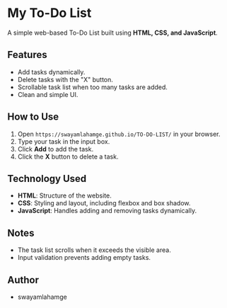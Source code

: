 # My To-Do List

A simple web-based To-Do List built using **HTML, CSS, and JavaScript**.  

## Features
- Add tasks dynamically.
- Delete tasks with the "X" button.
- Scrollable task list when too many tasks are added.
- Clean and simple UI.

## How to Use
1. Open `https://swayamlahamge.github.io/TO-DO-LIST/` in your browser.
2. Type your task in the input box.
3. Click **Add** to add the task.
4. Click the **X** button to delete a task.

## Technology Used
- **HTML**: Structure of the website.
- **CSS**: Styling and layout, including flexbox and box shadow.
- **JavaScript**: Handles adding and removing tasks dynamically.

## Notes
- The task list scrolls when it exceeds the visible area.
- Input validation prevents adding empty tasks.


## Author
- swayamlahamge
